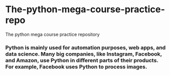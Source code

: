 # The-python-mega-course-practice-repo

The python mega course practice repository

### Python is mainly used for automation purposes, web apps, and data science. Many big companies, like Instagram, Facebook, and Amazon, use Python in different parts of their products. For example, Facebook uses Python to process images.
